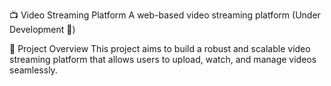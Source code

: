 📺 Video Streaming Platform
A web-based video streaming platform (Under Development 🚧)

📌 Project Overview
This project aims to build a robust and scalable video streaming platform that allows users to upload, watch, and manage videos seamlessly.
